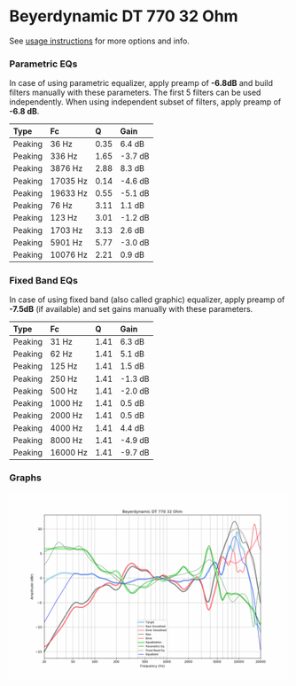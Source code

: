 # Beyerdynamic DT 770 32 Ohm
See [usage instructions](https://github.com/jaakkopasanen/AutoEq#usage) for more options and info.

### Parametric EQs
In case of using parametric equalizer, apply preamp of **-6.8dB** and build filters manually
with these parameters. The first 5 filters can be used independently.
When using independent subset of filters, apply preamp of **-6.8 dB**.

| Type    | Fc       |    Q | Gain    |
|:--------|:---------|:-----|:--------|
| Peaking | 36 Hz    | 0.35 | 6.4 dB  |
| Peaking | 336 Hz   | 1.65 | -3.7 dB |
| Peaking | 3876 Hz  | 2.88 | 8.3 dB  |
| Peaking | 17035 Hz | 0.14 | -4.6 dB |
| Peaking | 19633 Hz | 0.55 | -5.1 dB |
| Peaking | 76 Hz    | 3.11 | 1.1 dB  |
| Peaking | 123 Hz   | 3.01 | -1.2 dB |
| Peaking | 1703 Hz  | 3.13 | 2.6 dB  |
| Peaking | 5901 Hz  | 5.77 | -3.0 dB |
| Peaking | 10076 Hz | 2.21 | 0.9 dB  |

### Fixed Band EQs
In case of using fixed band (also called graphic) equalizer, apply preamp of **-7.5dB**
(if available) and set gains manually with these parameters.

| Type    | Fc       |    Q | Gain    |
|:--------|:---------|:-----|:--------|
| Peaking | 31 Hz    | 1.41 | 6.3 dB  |
| Peaking | 62 Hz    | 1.41 | 5.1 dB  |
| Peaking | 125 Hz   | 1.41 | 1.5 dB  |
| Peaking | 250 Hz   | 1.41 | -1.3 dB |
| Peaking | 500 Hz   | 1.41 | -2.0 dB |
| Peaking | 1000 Hz  | 1.41 | 0.5 dB  |
| Peaking | 2000 Hz  | 1.41 | 0.5 dB  |
| Peaking | 4000 Hz  | 1.41 | 4.4 dB  |
| Peaking | 8000 Hz  | 1.41 | -4.9 dB |
| Peaking | 16000 Hz | 1.41 | -9.7 dB |

### Graphs
![](./Beyerdynamic%20DT%20770%2032%20Ohm.png)